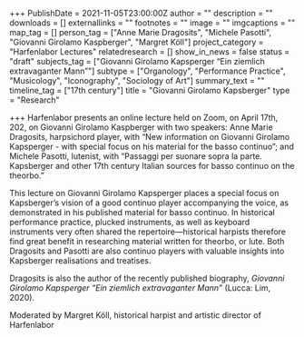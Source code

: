 +++
PublishDate = 2021-11-05T23:00:00Z
author = ""
description = ""
downloads = []
externallinks = ""
footnotes = ""
image = ""
imgcaptions = ""
map_tag = []
person_tag = ["Anne Marie Dragosits", "Michele Pasotti", "Giovanni Girolamo Kaspberger", "Margret Köll"]
project_category = "Harfenlabor Lectures"
relatedresearch = []
show_in_news = false
status = "draft"
subjects_tag = ["Giovanni Girolamo Kapsperger “Ein ziemlich extravaganter Mann”"]
subtype = ["Organology", "Performance Practice", "Musicology", "Iconography", "Sociology of Art"]
summary_text = ""
timeline_tag = ["17th century"]
title = "Giovanni Girolamo Kapsberger"
type = "Research"

+++
Harfenlabor presents an online lecture held on Zoom, on April 17th, 202, on <span id="person_tag">Giovanni Girolamo Kaspberger</span> with two speakers: <span id="person_tag">Anne Marie Dragosits</span>, harpsichord player, with “New information on Giovanni Girolamo Kapsperger - with special focus on his material for the basso continuo”; and <span id="person_tag">Michele Pasotti</span>, lutenist, with “Passaggi per suonare sopra la parte. Kapsberger and other <span id="timeline_tag">17th century</span> Italian sources for basso continuo on the theorbo.”

This lecture on Giovanni Girolamo Kapsperger places a special focus on Kapsberger’s vision of a good continuo player accompanying the voice, as demonstrated in his published material for basso continuo. In historical performance practice, plucked instruments, as well as keyboard instruments very often shared the repertoire—historical harpists therefore find great benefit in researching material written for theorbo, or lute. Both Dragosits and Pasotti are also continuo players with valuable insights into Kapsberger realisations and treatises.

Dragosits is also the author of the recently published biography, <span id="subjects_tag">_Giovanni Girolamo Kapsperger “Ein ziemlich extravaganter Mann”_</span> (Lucca: Lim, 2020).

Moderated by <span id="person_tag">Margret Köll</span>, historical harpist and artistic director of Harfenlabor